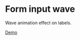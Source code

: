 # Form input wave

Wave animation effect on labels.

[Demo](https://unknown-cat.github.io/projects/form-input-wave/index.html)